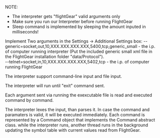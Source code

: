 NOTE: 
- The interpreter gets "flightGear" valid arguments only
- Make sure you run our Interpreter before running FlightGear
- Sleep command is implemented by sleeping the amount inputed in milliseconds!

Implement Two arguments in the Settings -> Additional Settings box:
--generic=socket,out,10,XXX.XXX.XXX.XXX,5400,tcp,generic_small -
the i.p. of computer running interpreter
(Put the included generic small xml file in the FlightGear installation folder "data/Protocol").   
--telnet=socket,in,10,XXX.XXX.XXX.XXX,5402,tcp -
the i.p. of computer running FlightGear

The interpreter support command-line input and file input.

The interpreter will run until "exit" command sent.

Each argument sent via running the exexcutable file is read and executed command by command.

The interpreter lexes the input, than parses it. In case the command and paramaters is valid, it will be executed immediately.
Each command is represented by a Command object that implements the Command abstract class.
while the interpreter runs, another thread runs in the background updating the symbol table with current values read from FlightGear.
